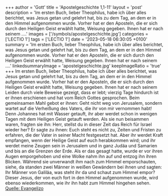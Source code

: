 +++
author = 'Gott'
title = 'Apostelgeschichte 1,1-11'
layout = 'post'
description = 'Im ersten Buch, lieber Theophilus, habe ich über alles berichtet, was Jesus getan und gelehrt hat, bis zu dem Tag, an dem er in den Himmel aufgenommen wurde. Vorher hat er den Aposteln, die er sich durch den Heiligen Geist erwählt hatte, Weisung gegeben. Ihnen hat er nach seinem ....'
images = ['/symbols/apostelgeschichte.jpg']
categories = ['LECTIO 1']
tags = ['LECTIO 1']
date = '2023-05-18 06:30:05 +0100'
summary = 'Im ersten Buch, lieber Theophilus, habe ich über alles berichtet, was Jesus getan und gelehrt hat, bis zu dem Tag, an dem er in den Himmel aufgenommen wurde. Vorher hat er den Aposteln, die er sich durch den Heiligen Geist erwählt hatte, Weisung gegeben. Ihnen hat er nach seinem ....'
linkedsummaryImage = 'apostelgeschichte.jpg'
keepImageRatio = 'true'
+++
Im ersten Buch, lieber Theophilus, habe ich über alles berichtet, was Jesus getan und gelehrt hat,
bis zu dem Tag, an dem er in den Himmel aufgenommen wurde. Vorher hat er den Aposteln, die er sich durch den Heiligen Geist erwählt hatte, Weisung gegeben.
Ihnen hat er nach seinem Leiden durch viele Beweise gezeigt, dass er lebt; vierzig Tage hindurch ist er ihnen erschienen und hat vom Reich Gottes gesprochen.<!--more-->
Beim gemeinsamen Mahl gebot er ihnen: Geht nicht weg von Jerusalem, sondern wartet auf die Verheißung des Vaters, die ihr von mir vernommen habt!
Denn Johannes hat mit Wasser getauft, ihr aber werdet schon in wenigen Tagen mit dem Heiligen Geist getauft werden.
Als sie nun beisammen waren, fragten sie ihn: Herr, stellst du in dieser Zeit das Reich für Israel wieder her?
Er sagte zu ihnen: Euch steht es nicht zu, Zeiten und Fristen zu erfahren, die der Vater in seiner Macht festgesetzt hat.
Aber ihr werdet Kraft empfangen, wenn der Heilige Geist auf euch herabkommen wird; und ihr werdet meine Zeugen sein in Jerusalem und in ganz Judäa und Samarien und bis an die Grenzen der Erde.
Als er das gesagt hatte, wurde er vor ihren Augen emporgehoben und eine Wolke nahm ihn auf und entzog ihn ihren Blicken.
Während sie unverwandt ihm nach zum Himmel emporschauten, siehe, da standen zwei Männer in weißen Gewändern bei ihnen
und sagten: Ihr Männer von Galiläa, was steht ihr da und schaut zum Himmel empor? Dieser Jesus, der von euch fort in den Himmel aufgenommen wurde, wird ebenso wiederkommen, wie ihr ihn habt zum Himmel hingehen sehen.<br> [Quelle: Evangelizo](https://evangeliumtagfuertag.org/DE/gospel)